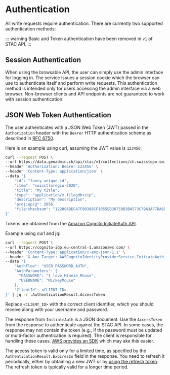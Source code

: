 # Authentication

All write requests require authentication. There are currently two supported authentication methods:

::: warning
Basic and Token authentication have been removed in `v1` of STAC API.
:::

## Session Authentication

When using the browsable API, the user can simply use the admin interface for logging in.
The service issues a session cookie which the browser can use to authenticate itself and perform write requests.
This authentication method is intended only for users accessing the admin interface via a web browser.
Non-browser clients and API endpoints are not guaranteed to work with session authentication.

## JSON Web Token Authentication

The user authenticates with a JSON Web Token (JWT) passed in the
`Authorization` header with the `Bearer` HTTP authentication scheme as
described in
[RFC 6750](https://datatracker.ietf.org/doc/html/rfc6750#section-2.1).

Here is an example using curl, assuming the JWT value is `123456`:

```bash
curl --request POST \
--url https://data.geoadmin.ch/api/stac/v1/collections/ch.swisstopo.swisstlmregio/items/swisstlmregio-2020/assets \
--header 'Authorization: Bearer 123456' \
--header 'Content-Type: application/json' \
--data '{
    "id": "fancy_unique_id",
    "item": "swisstlmregio-2020",
    "title": "My title",
    "type": "application/x.filegdb+zip",
    "description": "My description",
    "proj:epsg": 2056,
    "file:checksum": "12200ADEC47F803A8CF1055ED36750B3BA573C79A3AF7DA6D6F5A2AED03EA16AF3BC"
}'
```

Tokens are obtained from the [Amazon Cognito InitiateAuth API](https://docs.aws.amazon.com/cognito-user-identity-pools/latest/APIReference/API_InitiateAuth.html).

Example using curl and jq:

```bash
curl --request POST \
--url https://cognito-idp.eu-central-1.amazonaws.com/ \
--header 'Content-Type: application/x-amz-json-1.1' \
--header 'X-Amz-Target: AWSCognitoIdentityProviderService.InitiateAuth' \
--data '{
    "AuthFlow": "USER_PASSWORD_AUTH",
    "AuthParameters": {
      "PASSWORD": "I_love_Minnie_Mouse",
      "USERNAME": "MickeyMouse"
    },
    "ClientId": <CLIENT_ID>
}' | jq -r .AuthenticationResult.AccessToken
```

Replace `<CLIENT_ID>` with the correct client identifier, which you should receive along with your username and password.

The response from `InitiateAuth` is a JSON document.
Use the `AccessToken` from the response to authenticate against the STAC API.
In some cases, the response may not contain the token (e.g., if the password must be updated or multi-factor authentication is required).
The client is responsible for handling these cases.
[AWS provides an SDK](https://aws.amazon.com/developer/tools/) which may ake this easier.

The access token is valid only for a limited time, as specified by the `AuthenticationResult.ExpiresIn` field in the response.
You need to refresh it periodically, either by obtaining a new JWT or by [using the refresh token](https://docs.aws.amazon.com/cognito/latest/developerguide/amazon-cognito-user-pools-using-the-refresh-token.html).
The refresh token is typically valid for a longer time period.
